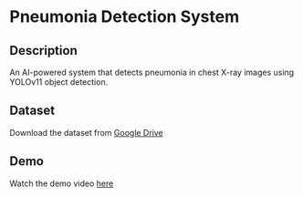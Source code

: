 # Pneumonia Detection System

## Description
An AI-powered system that detects pneumonia in chest X-ray images using YOLOv11 object detection.

## Dataset
Download the dataset from [Google Drive](https://drive.google.com/file/d/145xo8fh89nxUlDwhXlcLn5aIIivha1q5/view?usp=sharing)

## Demo
Watch the demo video [here](https://drive.google.com/file/d/1a_TSeitmKlCXmmodxLFfg6Kg5N8cPu1Y/view?usp=sharing)
